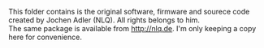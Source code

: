 This folder contains is the original software, firmware and sourece code created by Jochen Adler (NLQ). All rights belongs to him.  
The same package is available from http://nlq.de. I'm only keeping a copy here for convenience.
